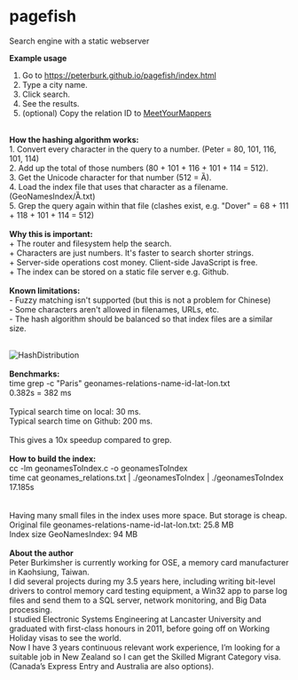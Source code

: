 # pagefish
Search engine with a static webserver<br/>

<b>Example usage</b><br/>
1. Go to <a href="https://peterburk.github.io/pagefish/index.html" target=_blank>https://peterburk.github.io/pagefish/index.html</a><br/>
2. Type a city name. <br/>
3. Click search. <br/>
4. See the results. <br/>
5. (optional) Copy the relation ID to <a href="https://mym.rtijn.org" target=_blank>MeetYourMappers</a><br/>
<br/>
<b>How the hashing algorithm works:</b><br/>
1. Convert every character in the query to a number. (Peter = 80, 101, 116, 101, 114) <br/>
2. Add up the total of those numbers (80 + 101 + 116 + 101 + 114 = 512).  <br/>
3. Get the Unicode character for that number (512 = Ȁ).  <br/>
4. Load the index file that uses that character as a filename. (GeoNamesIndex/Ȁ.txt) <br/>
5. Grep the query again within that file (clashes exist, e.g. "Dover" = 68 + 111 + 118 + 101 + 114 = 512) <br/>
<br/>
<b>Why this is important:</b><br/>
+ The router and filesystem help the search. <br/>
+ Characters are just numbers. It's faster to search shorter strings. <br/>
+ Server-side operations cost money. Client-side JavaScript is free. <br/>
+ The index can be stored on a static file server e.g. Github. <br/>
<br/>
<b>Known limitations:</b><br/>
- Fuzzy matching isn't supported (but this is not a problem for Chinese)<br/>
- Some characters aren't allowed in filenames, URLs, etc. <br/>
- The hash algorithm should be balanced so that index files are a similar size. <br/>
<br/>

![HashDistribution](https://raw.githubusercontent.com/peterburk/pagefish/master/HashDistribution.png "HashDistribution")
<br/>
<br/>
<b>Benchmarks:</b><br/>
time grep -c "Paris" geonames-relations-name-id-lat-lon.txt <br/>
0.382s = 382 ms<br/>
<br/>
Typical search time on local: 30 ms. <br/>
Typical search time on Github: 200 ms. <br/>
<br/>
This gives a 10x speedup compared to grep. <br/>
<br/>
<b>How to build the index:</b><br/>
cc -lm geonamesToIndex.c -o geonamesToIndex <br/>
time cat geonames_relations.txt | ./geonamesToIndex | ./geonamesToIndex <br/>
17.185s<br/>
<br/>
<br/>
Having many small files in the index uses more space. But storage is cheap. <br/>
Original file geonames-relations-name-id-lat-lon.txt: 25.8 MB<br/>
Index size GeoNamesIndex: 94 MB<br/>
<br/>
<b>About the author</b><br/>
Peter Burkimsher is currently working for OSE, a memory card manufacturer in Kaohsiung, Taiwan. <br/>
I did several projects during my 3.5 years here, including writing bit-level drivers to control memory card testing equipment, a Win32 app to parse log files and send them to a SQL server, network monitoring, and Big Data processing. <br/>
I studied Electronic Systems Engineering at Lancaster University and graduated with first-class honours in 2011, before going off on Working Holiday visas to see the world. <br/>
Now I have 3 years continuous relevant work experience, I’m looking for a suitable job in New Zealand so I can get the Skilled Migrant Category visa. <br/>
(Canada’s Express Entry and Australia are also options).<br/>
<br/>